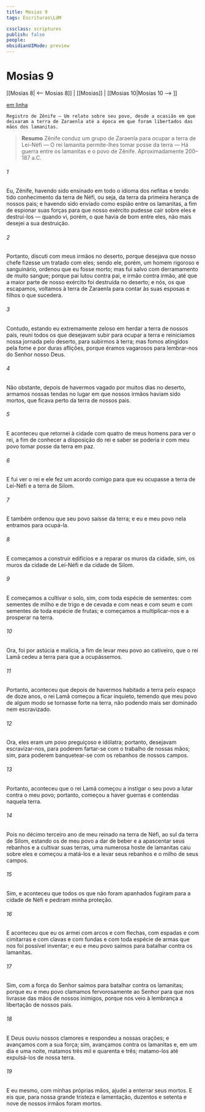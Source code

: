 ```yaml
---
title: Mosias 9
tags: Escrituras\LdM

cssclass: scriptures
publish: false
people:
obsidianUIMode: preview
---
```


# Mosias 9
[[Mosias 8| <-- Mosias 8]] | [[Mosias]] | [[Mosias 10|Mosias 10 --> ]]

[em linha](https://churchofjesuschrist.org/study/scriptures/bofm/mosiah/9?lang=por)

```
Registro de Zênife — Um relato sobre seu povo, desde a ocasião em que deixaram a terra de Zaraenla até a época em que foram libertados das mãos dos lamanitas.
```

> __Resumo__
Zênife conduz um grupo de Zaraenla para ocupar a terra de Leí-Néfi — O rei lamanita permite-lhes tomar posse da terra — Há guerra entre os lamanitas e o povo de Zênife. Aproximadamente 200–187 a.C.

###### 1 
Eu, Zênife, havendo sido ensinado em todo o idioma dos nefitas e tendo tido conhecimento da terra de Néfi, ou seja, da terra da primeira herança de nossos pais; e havendo sido enviado como espião entre os lamanitas, a fim de espionar suas forças para que nosso exército pudesse cair sobre eles e destruí-los — quando vi, porém, o que havia de bom entre eles, não mais desejei a sua destruição.

###### 2 
Portanto, discuti com meus irmãos no deserto, porque desejava que nosso chefe fizesse um tratado com eles; sendo ele, porém, um homem rigoroso e sanguinário, ordenou que eu fosse morto; mas fui salvo com derramamento de muito sangue; porque pai lutou contra pai, e irmão contra irmão, até que a maior parte de nosso exército foi destruída no deserto; e nós, os que escapamos, voltamos à terra de Zaraenla para contar às suas esposas e filhos o que sucedera.

###### 3 
Contudo, estando eu extremamente zeloso em herdar a terra de nossos pais, reuni todos os que desejavam subir para ocupar a terra e reiniciamos nossa jornada pelo deserto, para subirmos à terra; mas fomos atingidos pela fome e por duras aflições, porque éramos vagarosos para lembrar-nos do Senhor nosso Deus.

###### 4 
Não obstante, depois de havermos vagado por muitos dias no deserto, armamos nossas tendas no lugar em que nossos irmãos haviam sido mortos, que ficava perto da terra de nossos pais.

###### 5 
E aconteceu que retornei à cidade com quatro de meus homens para ver o rei, a fim de conhecer a disposição do rei e saber se poderia ir com meu povo tomar posse da terra em paz.

###### 6 
E fui ver o rei e ele fez um acordo comigo para que eu ocupasse a terra de Leí-Néfi e a terra de Silom.

###### 7 
E também ordenou que seu povo saísse da terra; e eu e meu povo nela entramos para ocupá-la.

###### 8 
E começamos a construir edifícios e a reparar os muros da cidade, sim, os muros da cidade de Leí-Néfi e da cidade de Silom.

###### 9 
E começamos a cultivar o solo, sim, com toda espécie de sementes: com sementes de milho e de trigo e de cevada e com neas e com seum e com sementes de toda espécie de frutas; e começamos a multiplicar-nos e a prosperar na terra.

###### 10 
Ora, foi por astúcia e malícia, a fim de levar meu povo ao cativeiro, que o rei Lamã cedeu a terra para que a ocupássemos.

###### 11 
Portanto, aconteceu que depois de havermos habitado a terra pelo espaço de doze anos, o rei Lamã começou a ficar inquieto, temendo que meu povo de algum modo se tornasse forte na terra, não podendo mais ser dominado nem escravizado.

###### 12 
Ora, eles eram um povo preguiçoso e idólatra; portanto, desejavam escravizar-nos, para poderem fartar-se com o trabalho de nossas mãos; sim, para poderem banquetear-se com os rebanhos de nossos campos.

###### 13 
Portanto, aconteceu que o rei Lamã começou a instigar o seu povo a lutar contra o meu povo; portanto, começou a haver guerras e contendas naquela terra.

###### 14 
Pois no décimo terceiro ano de meu reinado na terra de Néfi, ao sul da terra de Silom, estando os de meu povo a dar de beber e a apascentar seus rebanhos e a cultivar suas terras, uma numerosa hoste de lamanitas caiu sobre eles e começou a matá-los e a levar seus rebanhos e o milho de seus campos.

###### 15 
Sim, e aconteceu que todos os que não foram apanhados fugiram para a cidade de Néfi e pediram minha proteção.

###### 16 
E aconteceu que eu os armei com arcos e com flechas, com espadas e com cimitarras e com clavas e com fundas e com toda espécie de armas que nos foi possível inventar; e eu e meu povo saímos para batalhar contra os lamanitas.

###### 17 
Sim, com a força do Senhor saímos para batalhar contra os lamanitas; porque eu e meu povo clamamos fervorosamente ao Senhor para que nos livrasse das mãos de nossos inimigos, porque nos veio à lembrança a libertação de nossos pais.

###### 18 
E Deus ouviu nossos clamores e respondeu a nossas orações; e avançamos com a sua força; sim, avançamos contra os lamanitas e, em um dia e uma noite, matamos três mil e quarenta e três; matamo-los até expulsá-los de nossa terra.

###### 19 
E eu mesmo, com minhas próprias mãos, ajudei a enterrar seus mortos. E eis que, para nossa grande tristeza e lamentação, duzentos e setenta e nove de nossos irmãos foram mortos.

